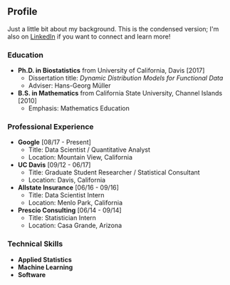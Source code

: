 ## Profile

Just a little bit about my background. This is the condensed version; I'm also on [LinkedIn](https://www.linkedin.com/in/matthew-dawson-268b06a1/) if you want to connect and learn more!

### Education
- **Ph.D. in Biostatistics** from University of California, Davis [2017]
  - Dissertation title: _Dynamic Distribution Models for Functional Data_
  - Adviser: Hans-Georg M&uuml;ller
- **B.S. in Mathematics** from California State University, Channel Islands [2010]
  - Emphasis: Mathematics Education

### Professional Experience
- **Google** [08/17 - Present] 
  - Title: Data Scientist / Quantitative Analyst
  - Location: Mountain View, California
- **UC Davis** [09/12 - 06/17] 
  - Title: Graduate Student Researcher / Statistical Consultant
  - Location: Davis, California
- **Allstate Insurance** [06/16 - 09/16] 
  - Title: Data Scientist Intern
  - Location: Menlo Park, California
- **Prescio Consulting** [06/14 - 09/14] 
  - Title: Statistician Intern
  - Location: Casa Grande, Arizona

### Technical Skills
- **Applied Statistics**
- **Machine Learning**
- **Software**
